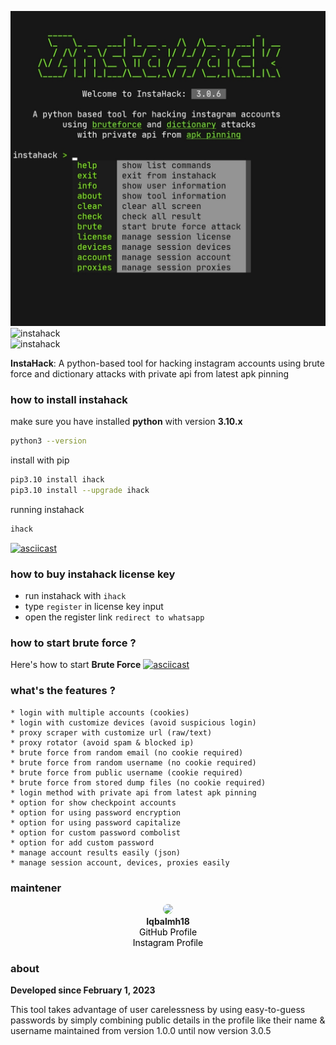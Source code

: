 ![instahack](data/preview.jpg)
![instahack](https://img.shields.io/badge/project%20-instahack-SCRIPT?colorA=181818&colorB=76da18&style=for-the-badge)  
![instahack](https://img.shields.io/badge/version%20-3.0.5-SCRIPT?colorA=181818&colorB=76da18&style=for-the-badge)

**InstaHack**: A python-based tool for hacking instagram accounts using brute force and dictionary attacks with private api from latest apk pinning

### how to install instahack
make sure you have installed **python** with version **3.10.x**
```bash
python3 --version
```
install with pip
````bash 
pip3.10 install ihack
pip3.10 install --upgrade ihack
````
running instahack
```bash
ihack
```

[![asciicast](https://asciinema.org/a/703351.svg)](https://asciinema.org/a/703351)

### how to buy instahack license key
* run instahack with ```ihack```
* type ```register``` in license key input
* open the register link ```redirect to whatsapp```

### how to start brute force ?
Here's how to start **Brute Force**
[![asciicast](https://asciinema.org/a/703393.svg)](https://asciinema.org/a/703393)

### what's the features ?
```text
* login with multiple accounts (cookies)
* login with customize devices (avoid suspicious login)
* proxy scraper with customize url (raw/text)
* proxy rotator (avoid spam & blocked ip)
* brute force from random email (no cookie required)
* brute force from random username (no cookie required)
* brute force from public username (cookie required)
* brute force from stored dump files (no cookie required)
* login method with private api from latest apk pinning
* option for show checkpoint accounts
* option for using password encryption
* option for using password capitalize
* option for custom password combolist
* option for add custom password 
* manage account results easily (json)
* manage session account, devices, proxies easily
```
### maintener
<p align="center">
  <img src="https://2.gravatar.com/avatar/883c7ebdf4f802eeeaafad5c229372afdb625e67de197c88272fa2fcf12256fb?size=512" width="150" style="border-radius: 50%;">
  <br>
  <b>Iqbalmh18</b>
  <br>
  <a href="https://github.com/iqbalmh18" target="_blank" style="color: black; text-decoration: none;">
    GitHub Profile
  </a>
  <br>
  <a href="https://instagram.com/iqbalmh18" target="_blank" style="color: black; text-decoration: none;">
    Instagram Profile
  </a>
</p>

### about
**Developed since February 1, 2023**

This tool takes advantage of user carelessness
by using easy-to-guess passwords by simply combining
public details in the profile like their name & username
maintained from version 1.0.0 until now version 3.0.5
